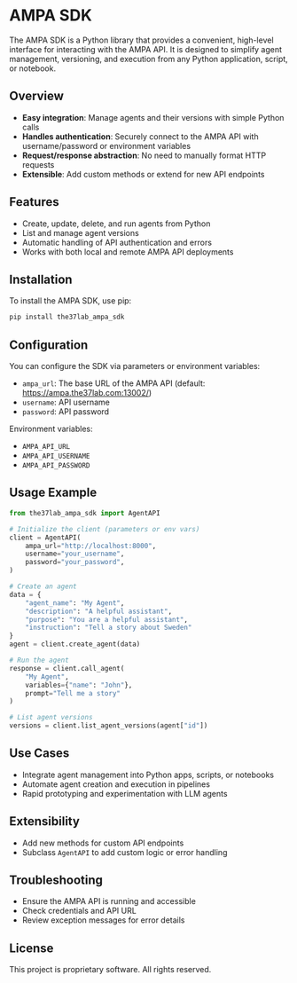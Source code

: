 # AMPA SDK

The AMPA SDK is a Python library that provides a convenient, high-level interface for interacting with the AMPA API. It is designed to simplify agent management, versioning, and execution from any Python application, script, or notebook.

## Overview

- **Easy integration**: Manage agents and their versions with simple Python calls
- **Handles authentication**: Securely connect to the AMPA API with username/password or environment variables
- **Request/response abstraction**: No need to manually format HTTP requests
- **Extensible**: Add custom methods or extend for new API endpoints

## Features

- Create, update, delete, and run agents from Python
- List and manage agent versions
- Automatic handling of API authentication and errors
- Works with both local and remote AMPA API deployments

## Installation

To install the AMPA SDK, use pip:

```bash
pip install the37lab_ampa_sdk
```

## Configuration

You can configure the SDK via parameters or environment variables:

- `ampa_url`: The base URL of the AMPA API (default: https://ampa.the37lab.com:13002/)
- `username`: API username
- `password`: API password

Environment variables:
- `AMPA_API_URL`
- `AMPA_API_USERNAME`
- `AMPA_API_PASSWORD`

## Usage Example

```python
from the37lab_ampa_sdk import AgentAPI

# Initialize the client (parameters or env vars)
client = AgentAPI(
    ampa_url="http://localhost:8000",
    username="your_username",
    password="your_password",
)

# Create an agent
data = {
    "agent_name": "My Agent",
    "description": "A helpful assistant",
    "purpose": "You are a helpful assistant",
    "instruction": "Tell a story about Sweden"
}
agent = client.create_agent(data)

# Run the agent
response = client.call_agent(
    "My Agent",
    variables={"name": "John"},
    prompt="Tell me a story"
)

# List agent versions
versions = client.list_agent_versions(agent["id"])
```

## Use Cases

- Integrate agent management into Python apps, scripts, or notebooks
- Automate agent creation and execution in pipelines
- Rapid prototyping and experimentation with LLM agents

## Extensibility

- Add new methods for custom API endpoints
- Subclass `AgentAPI` to add custom logic or error handling

## Troubleshooting

- Ensure the AMPA API is running and accessible
- Check credentials and API URL
- Review exception messages for error details

## License

This project is proprietary software. All rights reserved.

